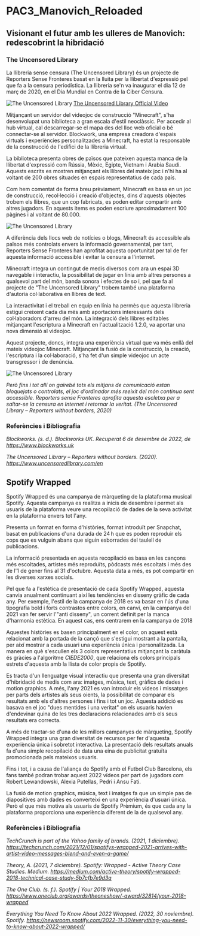 # PAC3_Manovich_Reloaded

## Visionant el futur amb les ulleres de Manovich: redescobrint la hibridació

### The Uncensored Library

La llibreria sense censura (The Uncensored Library) és un projecte de Reporters Sense Fronteres basat en la lluita per la llibertat d'expressió pel que fa a la censura periodística. La llibreria se'n va inaugurar el dia 12 de març de 2020, en el Dia Mundial en Contra de la Ciber Censura.

![The Uncensored Library](https://hips.hearstapps.com/hmg-prod/images/screen-shot-2020-03-17-at-3-07-16-pm-1584471880.png "Façana exterior llibreria")
[The Uncensored Library Official Video](https://youtu.be/EBI7-pL52GY "Video oficial")

Mitjançant un servidor del videojoc de construcció "Minecraft", s'ha desenvolupat una biblioteca a gran escala d'estil neoclàssic. Per accedir al hub virtual, cal descarregar-se el mapa des del lloc web oficial o bé connectar-se al servidor. Blockwork, una empresa creadora d'espais virtuals i experiències personalitzades a Minecraft, ha estat la responsable de la construcció de l'edifici de la llibreria virtual.

La biblioteca presenta obres de països que pateixen aquesta manca de la llibertat d'expressió com Rússia, Mèxic, Egipte, Vietnam i Arabia Saudi. Aquests escrits es mostren mitjançant els llibres del mateix joc i n'hi ha al voltant de 200 obres situades en espais representatius de cada país.

Com hem comentat de forma breu prèviament, Minecraft es basa en un joc de construcció, recol·lecció i creació d'objectes, dins d'aquests objectes trobem els llibres, que un cop fabricats, es poden editar compartir amb altres jugadors. En aquests items es poden escriure aproximadament 100 pàgines i al voltant de 80.000.

![The Uncensored Library](https://geekoutpost.com/wp-content/uploads/2020/03/uncensored_library_minecraft_docs.jpg "Exemples de llibres a la llibreria")

A diferència dels llocs web de notícies o blogs, Minecraft és accessible als països més controlats envers la informació governamental, per tant, Reporters Sense Fronteres han aprofitat aquesta oportunitat per tal de fer aquesta informació accessible i evitar la censura a l'internet.

Minecraft integra un contingut de medis diversos com ara un espai 3D navegable i interactiu, la possibilitat de jugar en línia amb altres persones a qualsevol part del món, banda sonora i efectes de so i, pel que fa al projecte de "The Uncensored Library" trobem també una plataforma d'autoria col·laborativa en llibres de text.

La interactivitat i el treball en equip en línia ha permès que aquesta llibreria estigui creixent cada dia més amb aportacions interessants dels col·laboradors d'arreu del món. La integració dels llibres editables mitjançant l'escriptura a Minecraft en l'actualització 1.2.0, va aportar una nova dimensió al videojoc.

Aquest projecte, doncs, integra una experiència virtual que va més enllà del mateix videojoc Minecraft. Mitjançant la fusió de la construcció, la creació, l'escriptura i la col·laboració, s'ha fet d'un simple videojoc un acte transgressor i de denúncia.

![The Uncensored Library](https://preview.redd.it/owwak5143vp41.png?width=1920&format=png&auto=webp&s=da5084903900c6c49389c4daa92645470887bc2b "Sala interior de la llibreria")

*Però fins i tot allí on gairebé tots els mitjans de comunicació estan bloquejats o controlats, el joc d'ordinador més reeixit del món continua sent accessible. Reporters sense Fronteres aprofita aquesta escletxa per a saltar-se la censura en Internet i retornar la veritat.*
*(The Uncensored Library – Reporters without borders, 2020)*

### Referències i Bibliografia

*Blockworks. (s. d.). Blockworks UK. Recuperat 6 de desembre de 2022, de https://www.blockworks.uk*

*The Uncensored Library – Reporters without borders. (2020). https://www.uncensoredlibrary.com/en*

## Spotify Wrapped

Spotify Wrapped és una campanya de màrqueting de la plataforma musical Spotify. Aquesta campanya es realitza a inicis de desembre i permet als usuaris de la plataforma veure una recopilació de dades de la seva activitat en la plataforma envers tot l'any.

Presenta un format en forma d'històries, format introduït per Snapchat, basat en publicacions d'una durada de 24 h que es poden reproduir els cops que es vulguin abans que siguin esborrades del taulell de publicacions.

La informació presentada en aquesta recopilació es basa en les cançons més escoltades, artistes més reproduïts, pòdcasts més escoltats i més des de l'1 de gener fins al 31 d'octubre. Aquesta data a més, es pot compartir en les diverses xarxes socials.

Pel que fa a l'estètica de presentació de cada Spotify Wrapped, aquesta canvia anualment continuant així les tendències en disseny gràfic de cada any. Per exemple, l'estil de la campanya de 2018 es va basar en l'ús d'una tipografia bold i forts contrastos entre colors, en canvi, en la campanya del 2021 van fer servir l'"anti disseny", un corrent definit per la manca d'harmonia estètica. En aquest cas, ens centrarem en la campanya de 2018

Aquestes històries es basen principalment en el color, on aquest està relacionat amb la portada de la cançó que s'estigui mostrant a la pantalla, per així mostrar a cada usuari una experiència única i personalitzada. La manera en què s'escullen els 3 colors representatius mitjançant la caràtula és gràcies a l'algoritme *CIEDE2000*, que relaciona els colors principals estrets d'aquesta amb la llista de color propis de Spotify.

Es tracta d'un llenguatge visual interactiu que presenta una gran diversitat d'hibridació de medis com ara: imatges, música, text, gràfics de dades i motion graphics. A més, l'any 2021 es van introduir els vídeos i missatges per parts dels artistes als seus oients, la possibilitat de comparar els resultats amb els d'altres persones i fins i tot un joc. Aquesta addició es basava en el joc "dues mentides i una veritat" on els usuaris havien d'endevinar quina de les tres declaracions relacionades amb els seus resultats era correcta.

A més de tractar-se d'una de les millors campanyes de màrqueting, Spotify Wrapped integra una gran diversitat de recursos per fer d'aquesta experiència única i sobretot interactiva. La presentació dels resultats anuals fa d'una simple recopilació de data una eina de publicitat gratuïta promocionada pels mateixos usuaris.

Fins i tot, i a causa de l'aliança de Spotify amb el Futbol Club Barcelona, els fans també podran trobar aquest 2022 vídeos per part de jugadors com Robert Lewandowski, Alexia Putellas, Pedri i Ansu Fati.

La fusió de motion graphics, música, text i imatges fa que un simple pas de diapositives amb dades es converteixi en una experiència d'usuari única. Però el que més motiva als usuaris de Spotify Prèmium, és que cada any la plataforma proporciona una experiència diferent de la de qualsevol any.

### Referències i Bibliografia

*TechCrunch is part of the Yahoo family of brands. (2021, 1 diciembre). https://techcrunch.com/2021/12/01/spotifys-wrapped-2021-arrives-with-artist-video-messages-blend-and-even-a-game/*

*Theory, A. (2021, 7 diciembre). Spotify: Wrapped - Active Theory Case Studies. Medium. https://medium.com/active-theory/spotify-wrapped-2018-technical-case-study-5b7cfb7e9d3a*

*The One Club. (s. f.). Spotify | Your 2018 Wrapped. https://www.oneclub.org/awards/theoneshow/-award/32814/your-2018-wrapped*

*Everything You Need To Know About 2022 Wrapped. (2022, 30 noviembre). Spotify. https://newsroom.spotify.com/2022-11-30/everything-you-need-to-know-about-2022-wrapped/*
